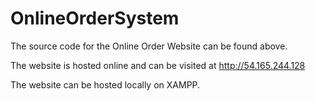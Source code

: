 # OnlineOrderSystem

The source code for the Online Order Website can be found above. 

The website is hosted online and can be visited at http://54.165.244.128

The website can be hosted locally on XAMPP. 
